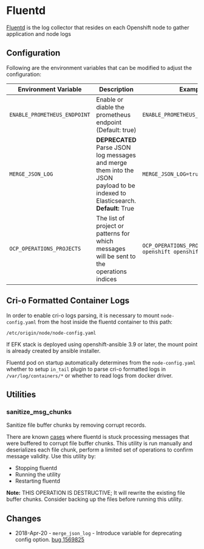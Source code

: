 # Fluentd
[Fluentd](https://www.fluentd.org/) is the log collector that resides on each Openshift node to gather application and node logs

## Configuration
Following are the environment variables that can be modified to adjust the configuration:

| Environment Variable | Description |Example|
|----------------------|-------------|---|
| `ENABLE_PROMETHEUS_ENDPOINT`| Enable or diable the prometheus endpoint (Default: true)| `ENABLE_PROMETHEUS_ENDPOINT=false`|
| `MERGE_JSON_LOG`     | **DEPRECATED** Parse JSON log messages and merge them into the JSON payload to be indexed to Elasticsearch. **Default:** True | `MERGE_JSON_LOG=true`|
| `OCP_OPERATIONS_PROJECTS`| The list of project or patterns for which messages will be sent to the operations indices|`OCP_OPERATIONS_PROJECTS="default openshift openshift- kube-*"`

## Cri-o Formatted Container Logs
In order to enable cri-o logs parsing, it is necessary to mount
`node-config.yaml` from the host inside the fluentd container to this path:
```
/etc/origin/node/node-config.yaml
```
If EFK stack is deployed using openshift-ansible 3.9 or later, the mount point
is already created by ansible installer.

Fluentd pod on startup automatically determines from the `node-config.yaml`
whether to setup `in_tail` plugin to parse cri-o formatted logs in
`/var/log/containers/*` or whether to read logs from docker driver.

## Utilities
### sanitize_msg_chunks
Sanitize file buffer chunks by removing corrupt records.

There are known [cases](https://bugzilla.redhat.com/show_bug.cgi?id=1562004) where fluentd is stuck processing
messages that were buffered to corrupt file buffer chunks. This utility is run manually and deserializes each
file chunk, perform a limited set of operations to confirm message validity. Use this utility by:

* Stopping fluentd
* Running the utility
* Restarting fluentd

**Note:** THIS OPERATION IS DESTRUCTIVE; It will rewrite the existing file buffer chunks.  Consider backing up
the files before running this utility.

## Changes

* 2018-Apr-20 - `merge_json_log` - Introduce variable for deprecating config option. [bug 1569825](https://bugzilla.redhat.com/show_bug.cgi?id=1569825)
